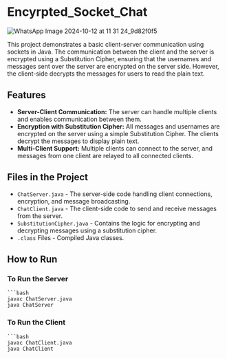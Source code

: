 ﻿# Encyrpted_Socket_Chat
![WhatsApp Image 2024-10-12 at 11 31 24_9d82f0f5](https://github.com/user-attachments/assets/1b181208-cfa8-4b10-9de5-5024f466307f)

This project demonstrates a basic client-server communication using sockets in Java. The communication between the client and the server is encrypted using a Substitution Cipher, ensuring that the usernames and messages sent over the server are encrypted on the server side. However, the client-side decrypts the messages for users to read the plain text.

## Features

- **Server-Client Communication:** The server can handle multiple clients and enables communication between them.
- **Encryption with Substitution Cipher:** All messages and usernames are encrypted on the server using a simple Substitution Cipher. The clients decrypt the messages to display plain text.
- **Multi-Client Support:** Multiple clients can connect to the server, and messages from one client are relayed to all connected clients.

## Files in the Project

- `ChatServer.java` - The server-side code handling client connections, encryption, and message broadcasting.
- `ChatClient.java` - The client-side code to send and receive messages from the server.
- `SubstitutionCipher.java` - Contains the logic for encrypting and decrypting messages using a substitution cipher.
- `.class` Files - Compiled Java classes.

## How to Run

### To Run the Server
    ```bash
    javac ChatServer.java
    java ChatServer

### To Run the Client
    ```bash
    javac ChatClient.java
    java ChatClient
